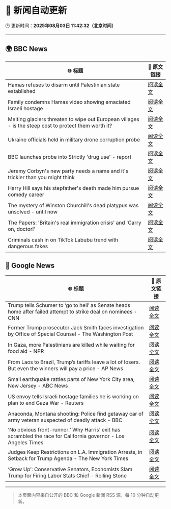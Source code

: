 # 🧠 新闻自动更新

🕒 更新时间：**2025年08月03日 11:42:32（北京时间）**

---

## 🌍 BBC News

| 🌐 标题 | 🔗 原文链接 |
|--------|-------------|
| Hamas refuses to disarm until Palestinian state established | [阅读全文](https://www.bbc.com/news/articles/ce35nx49reko?at_medium=RSS&at_campaign=rss) |
| Family condemns Hamas video showing emaciated Israeli hostage | [阅读全文](https://www.bbc.com/news/articles/cpwyxv9nv2vo?at_medium=RSS&at_campaign=rss) |
| Melting glaciers threaten to wipe out European villages - is the steep cost to protect them worth it? | [阅读全文](https://www.bbc.com/news/articles/cj4w9ggzxv4o?at_medium=RSS&at_campaign=rss) |
| Ukraine officials held in military drone corruption probe | [阅读全文](https://www.bbc.com/news/articles/c4gq3xwr357o?at_medium=RSS&at_campaign=rss) |
| BBC launches probe into Strictly 'drug use' - report | [阅读全文](https://www.bbc.com/news/articles/c4ge98v7j80o?at_medium=RSS&at_campaign=rss) |
| Jeremy Corbyn's new party needs a name and it's trickier than you might think | [阅读全文](https://www.bbc.com/news/articles/c3wnqj2pwvdo?at_medium=RSS&at_campaign=rss) |
| Harry Hill says his stepfather's death made him pursue comedy career | [阅读全文](https://www.bbc.com/news/articles/c70x8gx5n9wo?at_medium=RSS&at_campaign=rss) |
| The mystery of Winston Churchill's dead platypus was unsolved - until now | [阅读全文](https://www.bbc.com/news/articles/cglzl1ez283o?at_medium=RSS&at_campaign=rss) |
| The Papers: 'Britain's real immigration crisis' and 'Carry on, doctor!' | [阅读全文](https://www.bbc.com/news/articles/cvg3l5wpj7po?at_medium=RSS&at_campaign=rss) |
| Criminals cash in on TikTok Labubu trend with dangerous fakes | [阅读全文](https://www.bbc.com/news/articles/cy0qgnk7z8yo?at_medium=RSS&at_campaign=rss) |

## 📰 Google News

| 🌐 标题 | 🔗 原文链接 |
|--------|-------------|
| Trump tells Schumer to ‘go to hell’ as Senate heads home after failed attempt to strike deal on nominees - CNN | [阅读全文](https://news.google.com/rss/articles/CBMieEFVX3lxTE5rNVVncWIwUHNqZjYyUENyUWQ3UV83NG1TX3hZNXE5RllOa2paUUNHYWZXNGxWemlUb3FNSlRQRG41bFdwNWltQV96aVMtT2hDNWM3Q3V1WDZpZElodG5GSHVnNDZTTnFkd0pFWjhFTjJKMVQwY3MwVtIBfkFVX3lxTFBCZklaRnF3bGMydTlyS1V0MHZFTGRCVEZYd3Qza2I4UVFYejdjbjhJM096enNIY1VkQWhBT3BFaG05bE54anJKMFd6Z2dVZzdpdW45YmhEbkFacVctZHBWLThKZ0NRbWdFNThwQ0FtTXpIT0duVUJkMlExWklwZw?oc=5) |
| Former Trump prosecutor Jack Smith faces investigation by Office of Special Counsel - The Washington Post | [阅读全文](https://news.google.com/rss/articles/CBMirgFBVV95cUxQSnZxcmExM1NzT2s5akEwZHhzMFlnTkIyajB0UXdNVEpqT0k3Y3RtbERuRzI1VmdjRjhhdFN6aG9nYlVFcmZpcUtkYUpza2hjMkNRZUtKbnBXbjJRRTNqb0twMGszcFVieFRUNldWSTJuMS16LXp0VW4tQWlUc1dBOTVBanRmUG9IOHJMWURqZW9wSXZab0dmTWVPbldZemYxZHhvMVBPQWlUNWZFQWc?oc=5) |
| In Gaza, more Palestinians are killed while waiting for food aid - NPR | [阅读全文](https://news.google.com/rss/articles/CBMihAFBVV95cUxQUktWQ0V5cDRySHM1dGJWTUdrYjhub216WGV2SGJyZEg1WjQtZTJ4OF9VZEpKTW1ycnRrQkxHZ291SGdBMGp1ZVFXVVJKcWNfZUc2U2pqLV9QcGFuNDZjT1lBeWxfVFZkUVBtOTNQOTIycW84TEtsOWtZQm9tM05jTkozaTM?oc=5) |
| From Laos to Brazil, Trump’s tariffs leave a lot of losers. But even the winners will pay a price - AP News | [阅读全文](https://news.google.com/rss/articles/CBMiogFBVV95cUxPV19VZmxZYnV5RnBFWUVWdEt3QUd0U0tSNUlaeGZDakNTN2JGbnFIWTdwUnF0bk1JUHBCb1BITjNSY2cwSU9OLXdvN1BiN1VWQXBrNE5VTmlINE5vNU8wWTlfbFB5anltTldDLUhfMDBsLW90T1ZlaXZkNUk3OThYVDRVVEZkb1QxdDN0SnRVQy1nTzlsYmtnT05jVFZZTWlUM2c?oc=5) |
| Small earthquake rattles parts of New York City area, New Jersey - ABC News | [阅读全文](https://news.google.com/rss/articles/CBMimgFBVV95cUxNTUxveklYeWtwUUp3VmRUNkF6anVlbTNvcDRVSUx2d0N2WGZmcnRMdEZOdGJmLUFkQ1VNaE10bVNOVmdxOFotbnp2Q3lxbnFvTF9MaVBZV2l3UE92dUYyNjYwOTFvQkFjTk45N3pWX3k3bkU5SGJ6T1dlVFVPTGx1anhsN29fRFZXd0ZaUHBXYkdtY0dFTlNiNUpB0gGfAUFVX3lxTE85X0N3QWo2UjQ4ZWFLTEhseExwTTFpTHd6VVprZVFmNS1WSjFweWozYUlSZ0ZjeU5HYlVHV2tmYnZ3bXgxRjNITGlYYmpPdmtOYXRsQUkzd2E4RHoyaV9jMFU0NkN5U0VwYVVLX1ZUc1dMSkdxRWY5S294UFl4OHJEdlgtU05VbVRUbXJIeEZMTTdybGtKdF9BZE45bm5KMA?oc=5) |
| US envoy tells Israeli hostage families he is working on plan to end Gaza War - Reuters | [阅读全文](https://news.google.com/rss/articles/CBMiwwFBVV95cUxOck9ydll5RUIzVkRLcWcxRlNqYTl1SEZKbjlGM29pbHMwZVhtVWExaS1FcHp3b216c21qRFpyWi1CM19jQzdLMWdwZkxadEk0QWxuRjZ4Tk8zSDl3ZDdLQ0RFcG1wZkJRVEkta3IwZloyVHpUMzd0TXJQaDRkZUliUElHMFNmQklMelMtMXVYMWIyRDRYS1NER0lTcE9NTlBWc08zOFlhOUctSE9wS2VBaDlrTjhpb08wOGMxVlEzMXVyV0E?oc=5) |
| Anaconda, Montana shooting: Police find getaway car of army veteran suspected of deadly attack - BBC | [阅读全文](https://news.google.com/rss/articles/CBMiWkFVX3lxTE5rY2xud29EenZHR0VWSm56N21vZkJyYVRYc19HZlBKV19xMXZtSHMtbmQzU3BqeEtFY3ZQVzA2MzFTOFpLR1p6OExvZTRSdDJHRFJQVEE3dVhFZ9IBX0FVX3lxTE1TajRQMzQxMU1LQ3hVRHM4YWNMX2tud2kteFBCcjJoekFKMkhCZzNsVGdLLThTOEJzT3A1ZzVpb2Z3V3dGMl9vRFZWZGt2enlodGdReEY4RzQ4OG9rOGNZ?oc=5) |
| ‘No obvious front-runner.’ Why Harris’ exit has scrambled the race for California governor - Los Angeles Times | [阅读全文](https://news.google.com/rss/articles/CBMisAFBVV95cUxNWjNrYWtqNlVFRW96dGV6RGRxYjFIUmtqRHR1YUVQX041cHRDNmxBdVhoWmNsQVpVUHYxUTVpTTJoOUNnRGVTLV9DMzlabURHcUdjaHotcmRtYXZWd09kckZzdzI0eDhpQ194RFk1Z3RldVVIMkVaR09velNUUEwwUzFleWpybENxNUgwQnU3b0NNUjRfS2ZZck9MWFRrRTN2N0lrdTl2ekVicHRLRW1vWQ?oc=5) |
| Judges Keep Restrictions on L.A. Immigration Arrests, in Setback for Trump Agenda - The New York Times | [阅读全文](https://news.google.com/rss/articles/CBMihgFBVV95cUxOUVRFQnhFV3NqVnJqTGtpcE9LMlNNcFNYT0FGWldIYXVseVk1djMyM3Jlc1lpNXpTdzNJRi1DamgzeXZMRnBiMHdMQm9UZ1ctaTI2WUY2UXNPTUZRNUd5ZjZnN21Mcmh1ZWpvUDB5VUJ3NEI0d3VHeTItLVVVVEhkeVIwOXMwUQ?oc=5) |
| ‘Grow Up’: Conservative Senators, Economists Slam Trump for Firing Labor Stats Chief - Rolling Stone | [阅读全文](https://news.google.com/rss/articles/CBMiugFBVV95cUxPVktPTm9UeU9VSXZjdWVYYWluQmNQeG1tbXpEN19ibzhMMWVob3h2dnlUU3RhaHNMOTA4SWdJSUwxYlBtZFRtM0ZNaDRublUyTjZyZXBjNHNFTDY3b0lOTF81T3hhUnpYOTE5SDRpSlFEYmtWeGVyYm1DNXdCbks1SDVzLXdVUnl6Y2pWcy1oY0xmWEtkRXVETjRhRklJVkxiOXVOdzItTnlKV1FVWFpvamctNEhkd1poUVE?oc=5) |

---
> 本页面内容来自公开的 BBC 和 Google 新闻 RSS 源，每 10 分钟自动更新。